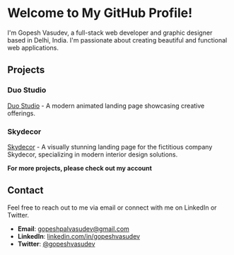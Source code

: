 # Welcome to My GitHub Profile!

I'm Gopesh Vasudev, a full-stack web developer and graphic designer based in Delhi, India. I'm passionate about creating beautiful and functional web applications.

## Projects

### Duo Studio
[Duo Studio](https://gopeshvasudev.github.io/duostudio/) - A modern animated landing page showcasing creative offerings.

### Skydecor
[Skydecor](https://skydecor.vercel.app/) - A visually stunning landing page for the fictitious company Skydecor, specializing in modern interior design solutions.

**For more projects, please check out my account**

## Contact

Feel free to reach out to me via email or connect with me on LinkedIn or Twitter.

- **Email**: gopeshpalvasudev@gmail.com
- **LinkedIn**: [linkedin.com/in/gopeshvasudev](https://www.linkedin.com/in/gopeshvasudev/)
- **Twitter**: [@gopeshvasudev](https://twitter.com/gopeshvasudev)
